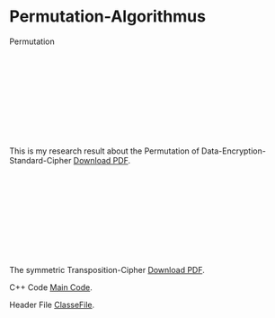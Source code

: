 # Permutation-Algorithmus
Permutation

<object data="https://github.com/yusuta-gba/Permutation-Algorithmus/blob/main/Permutation.pdf" type="application/pdf" width="700px" height="700px">
    <embed src="https://github.com/yusuta-gba/Permutation-Algorithmus/blob/main/Permutation.pdf">
        <p> This is my research result about  the  Permutation of Data-Encryption-Standard-Cipher <a href="https://github.com/yusuta-gba/Permutation-Algorithmus/blob/main/Permutation.pdf">Download PDF</a>.</p>
    </embed>
</object>


<object data="https://github.com/yusuta-gba/Permutation-Algorithmus/blob/main/template.pdf" type="application/pdf" width="700px" height="700px">
    <embed src="https://github.com/yusuta-gba/Permutation-Algorithmus/blob/main/template.pdf">
        <p>  The  symmetric Transposition-Cipher <a href="https://github.com/yusuta-gba/Permutation-Algorithmus/blob/main/template.pdf">Download PDF</a>.</p>
         <p>  C++ Code <a href="https://github.com/yusuta-gba/Permutation-Algorithmus/blob/main/test3.cpp">Main Code</a>.</p>    
         <p>  Header File <a href="https://github.com/yusuta-gba/Permutation-Algorithmus/blob/main/test3.cpp">ClasseFile</a>.</p>   
</embed>
</object>


